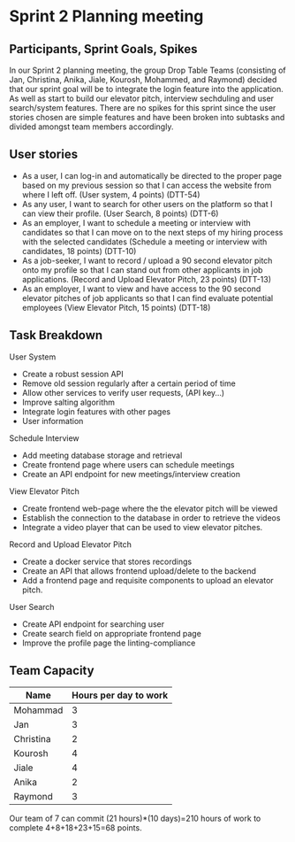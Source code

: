 # Sprint 2 Planning meeting

## Participants, Sprint Goals, Spikes

In our Sprint 2 planning meeting, the group Drop Table Teams (consisting of Jan, Christina, Anika, Jiale, Kourosh, Mohammed, and Raymond) decided that our sprint goal will be to integrate the login feature into the application. As well as start to build our elevator pitch, interview sechduling and user search/system features. There are no spikes for this sprint since the user stories chosen are simple features and have been broken into subtasks and divided amongst team members accordingly.


## User stories
- As a user, I can log-in and automatically be directed to the proper page based on my previous session so that I can access the website from where I left off. (User system, 4 points) (DTT-54)
- As any user, I want to search for other users on the platform so that I can view their profile. (User Search, 8 points) (DTT-6)
- As an employer, I want to schedule a meeting or interview with candidates so that I can move on to the next steps of my hiring process with the selected candidates (Schedule a meeting or interview with candidates, 18 points) (DTT-10)
- As a job-seeker, I want to record / upload a 90 second elevator pitch onto my profile so that I can stand out from other applicants in job applications. (Record and Upload Elevator Pitch, 23 points) (DTT-13)
- As an employer, I want to view and have access to the 90 second elevator pitches of job applicants so that I can find evaluate potential employees (View Elevator Pitch, 15 points) (DTT-18)


## Task Breakdown
User System 
- Create a robust session API
- Remove old session regularly after a certain period of time
- Allow other services to verify user requests, (API key…)
- Improve salting algorithm
- Integrate login features with other pages
- User information 

Schedule Interview 
- Add meeting database storage and retrieval
- Create frontend page where users can schedule meetings
- Create an API endpoint for new meetings/interview creation

View Elevator Pitch 
- Create frontend web-page where the the elevator pitch will be viewed
- Establish the connection to the database in order to retrieve the videos
- Integrate a video player that can be used to view elevator pitches.

Record and Upload Elevator Pitch 
- Create a docker service that stores recordings
- Create an API that allows frontend upload/delete to the backend
- Add a frontend page and requisite components to upload an elevator pitch.

User Search 
- Create API endpoint for searching user
- Create search field on appropriate frontend page
- Improve the profile page the linting-compliance


## Team Capacity

|      Name       | Hours per day to work  |
|-----------------|------------------------|
| Mohammad        | 3                      |
| Jan             | 3                      |
| Christina       | 2                      |
| Kourosh         | 4                      |
| Jiale           | 4                      |
| Anika           | 2                      |
| Raymond         | 3                      |

Our team of 7 can commit (21 hours)*(10 days)=210 hours of work to complete 4+8+18+23+15=68 points.
